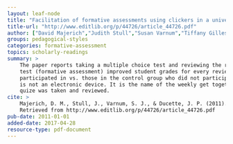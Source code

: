 ```yaml
---
layout: leaf-node
title: "Facilitation of formative assessments using clickers in a university physics course"
title-url: "http://www.editlib.org/p/44726/article_44726.pdf"
author: ["David Majerich","Judith Stull","Susan Varnum","Tiffany Gilles","Joseph Ducette","Judith Stull"]
groups: pedagogical-styles
categories: formative-assessment
topics: scholarly-readings
summary: >
    The paper reports taking a multiple choice test and reviewing the results of the
    test (formative assessment) improved student grades for every review episode they
    participated in vs. those in the control group who did not participate. A clicker, btw,
    is not an electronic device. It is the name of the weekly get together where the
    quize was taken and reviewed.
cite: >
    Majerich, D. M., Stull, J., Varnum, S. J., & Ducette, J. P. (2011). Facilitation of formative assessments using clickers in a university physics course. Interdisciplinary Journal of E-Learning and Learning Objects, 7(2), 1-14.
    Retrieved from http://www.editlib.org/p/44726/article_44726.pdf
pub-date: 2011-01-01
added-date: 2017-04-28
resource-type: pdf-document
---
```

